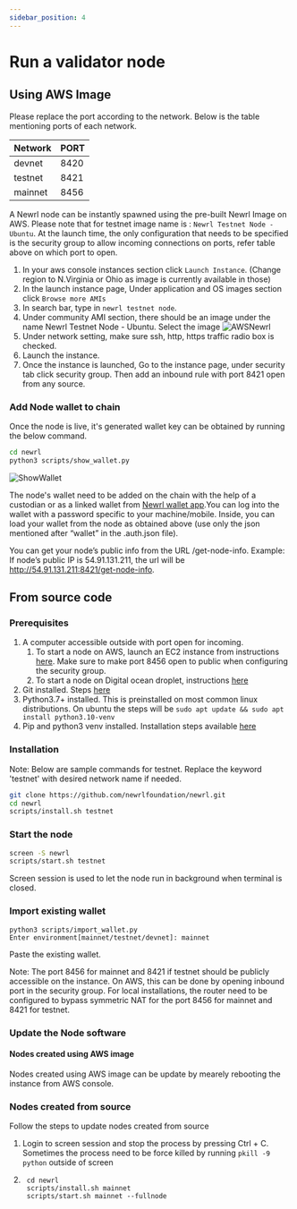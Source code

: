 ```yaml
---
sidebar_position: 4
---
```


# Run a validator node

## Using AWS Image

Please replace the port according to the network. Below is the table mentioning ports of each network.

| Network | PORT |
| ------ | ------ |
| devnet | 8420
| testnet| 8421
| mainnet | 8456

A Newrl node can be instantly spawned using the pre-built Newrl Image on AWS. 
Please note that for testnet image name is : `Newrl Testnet Node - Ubuntu`. 
At the launch time, the only configuration that needs to be specified is the security group to allow incoming connections on ports, refer table above on which port to open.

1. In your aws console instances section click `Launch Instance`. (Change region to N.Virginia or Ohio as image is currently available in those)
2. In the launch instance page, Under application and OS images section click `Browse more AMIs`
3. In search bar, type in `newrl testnet node`. 
4. Under community AMI section, there should be an image under the name 
Newrl Testnet Node - Ubuntu. Select the image
![AWSNewrl](/img/screenshot_aws_testnet.png)
5. Under network setting, make sure ssh, http, https traffic radio box is checked.
6. Launch the instance.
7. Once the instance is launched, Go to the instance page, under security tab click security group. Then add an inbound rule with port 8421 open from any source.  



### Add Node wallet to chain
Once the node is live, it's generated wallet key can be obtained by running the below command. 
```bash
cd newrl
python3 scripts/show_wallet.py
```
![ShowWallet](/img/show_wallet.png)

The node's wallet need to be added on the chain with the help of a custodian or as a linked wallet from [Newrl wallet app](https://wallet.newrl.net).You can log into the wallet with a password specific to your machine/mobile. Inside, you can load your wallet from the node as obtained above (use only the json mentioned after “wallet” in the .auth.json file).

You can get your node’s public info from the URL /get-node-info. Example: If node’s public IP is 54.91.131.211, the url will be http://54.91.131.211:8421/get-node-info. 


## From source code
### Prerequisites 
1. A computer accessible outside with port open for incoming.
    1. To start a node on AWS, launch an EC2 instance from instructions [here](https://docs.aws.amazon.com/efs/latest/ug/gs-step-one-create-ec2-resources.html). Make sure to make port 8456 open to public when configuring the security group. 
    2. To start a node on Digital ocean droplet, instructions [here](https://docs.digitalocean.com/products/droplets/quickstart/)
3. Git installed. Steps [here](https://git-scm.com/downloads)
4. Python3.7+ installed. This is preinstalled on most common linux distributions. On ubuntu the steps will be `sudo apt update && sudo apt install python3.10-venv`
6. Pip and python3 venv installed. Installation steps available [here](https://pip.pypa.io/en/stable/installation/)

### Installation
Note: Below are sample commands for testnet. Replace the keyword 'testnet' with desired network name if needed.
```bash
git clone https://github.com/newrlfoundation/newrl.git
cd newrl
scripts/install.sh testnet
```

### Start the node
```bash
screen -S newrl
scripts/start.sh testnet
```
Screen session is used to let the node run in background when terminal is closed. 

### Import existing wallet
```
python3 scripts/import_wallet.py 
Enter environment[mainnet/testnet/devnet]: mainnet
```
Paste the existing wallet.

Note: The port 8456 for mainnet and 8421 if testnet should be publicly accessible on the instance. On AWS, this can be done by opening inbound port in the security group. For local installations, the router need to be configured to bypass symmetric NAT for the port 8456 for mainnet and 8421 for testnet.

### Update the Node software

#### Nodes created using AWS image

Nodes created using AWS image can be update by mearely rebooting the instance from AWS console.


### Nodes created from source

Follow the steps to update nodes created from source


1. Login to screen session and stop the process by pressing Ctrl + C. Sometimes the process need to be force killed by running `pkill -9 python` outside of screen
2. ```
    cd newrl
    scripts/install.sh mainnet
    scripts/start.sh mainnet --fullnode
    ```